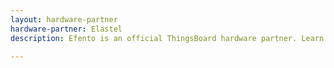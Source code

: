 ```yaml
---
layout: hardware-partner
hardware-partner: Elastel
description: Efento is an official ThingsBoard hardware partner. Learn about Efento products, supported use cases, and integration guides with the ThingsBoard IoT platform.

---
```




